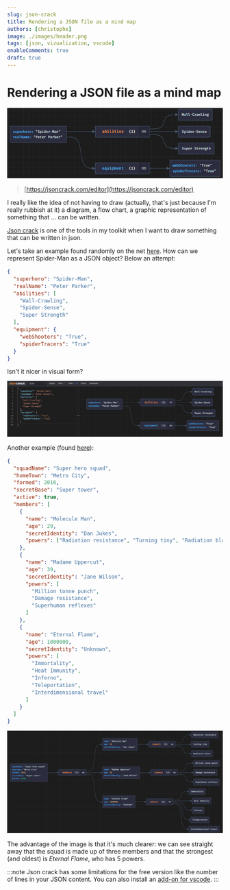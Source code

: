 ```yaml
---
slug: json-crack
title: Rendering a JSON file as a mind map
authors: [christophe]
image: ./images/header.png
tags: [json, vizualization, vscode]
enableComments: true
draft: true
---
```

# Rendering a JSON file as a mind map

![Rendering a JSON file as a mind map](./images/header.png)

> [https://jsoncrack.com/editor](https://jsoncrack.com/editor)

I really like the idea of not having to draw (actually, that's just because I'm really rubbish at it) a diagram, a flow chart, a graphic representation of something that ... can be written.

[Json crack]((https://jsoncrack.com/editor)) is one of the tools in my toolkit when I want to draw something that can be written in json.

<!-- truncate -->

Let's take an example found randomly on the net [here](https://medium.com/@Goldzila/superheroes-of-data-exploring-xml-json-and-binary-formats-through-the-lens-of-marvel-characters-3754f2691cdc). How can we represent Spider-Man as a JSON object? Below an attempt:

```json
{
  "superhero": "Spider-Man",
  "realName": "Peter Parker",
  "abilities": [
    "Wall-Crawling",
    "Spider-Sense",
    "Super Strength"
  ],
  "equipment": {
    "webShooters": "True",
    "spiderTracers": "True"
  }
}
```

Isn't it nicer in visual form?

![Json crack](./images/spiderman_json.png)

Another example (found [here](https://developer.mozilla.org/en-US/docs/Learn/JavaScript/Objects/JSON)):

```json
{
  "squadName": "Super hero squad",
  "homeTown": "Metro City",
  "formed": 2016,
  "secretBase": "Super tower",
  "active": true,
  "members": [
    {
      "name": "Molecule Man",
      "age": 29,
      "secretIdentity": "Dan Jukes",
      "powers": ["Radiation resistance", "Turning tiny", "Radiation blast"]
    },
    {
      "name": "Madame Uppercut",
      "age": 39,
      "secretIdentity": "Jane Wilson",
      "powers": [
        "Million tonne punch",
        "Damage resistance",
        "Superhuman reflexes"
      ]
    },
    {
      "name": "Eternal Flame",
      "age": 1000000,
      "secretIdentity": "Unknown",
      "powers": [
        "Immortality",
        "Heat Immunity",
        "Inferno",
        "Teleportation",
        "Interdimensional travel"
      ]
    }
  ]
}
```

![Super hero squad](./images/super_hero_squad.png)

The advantage of the image is that it's much clearer: we can see straight away that the squad is made up of three members and that the strongest (and oldest) is *Eternal Flame*, who has 5 powers.

:::note
Json crack has some limitations for the free version like the number of lines in your JSON content. You can also install an [add-on for vscode](https://marketplace.visualstudio.com/items?itemName=AykutSarac.jsoncrack-vscode).
:::
